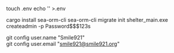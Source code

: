 
touch .env
echo '' >.env

cargo install sea-orm-cli
sea-orm-cli migrate init
shelter_main.exe createadmin -p Password$$$123s


git config user.name "Smile921"  
git config user.email "smile921@smile921.org"